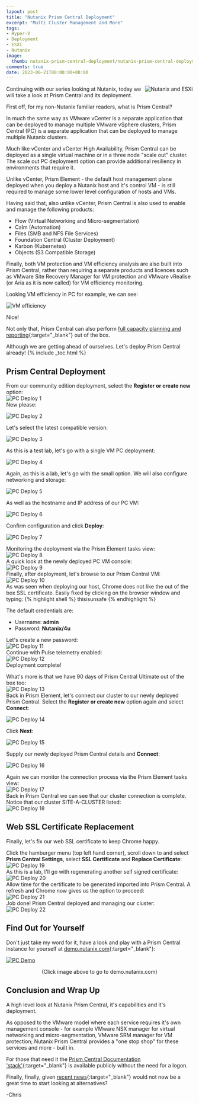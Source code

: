 ```yaml
---
layout: post
title: "Nutanix Prism Central Deployment" 
excerpt: "Multi Cluster Management and More"
tags: 
- Hyper-V
- Deployment
- ESXi
- Nutanix
image:
  thumb: nutanix-prism-central-deployment/nutanix-prism-central-deployment-00.png
comments: true
date: 2023-06-21T00:00:00+00:00
---
```

<img style="float: right; margin: 0px 0px 10px 10px;" alt="Nutanix and ESXi" src="/images/nutanix-prism-central-deployment/nutanix-prism-central-deployment-00.png">
Continuing with our series looking at Nutanix, today we will take a look at Prism Central and its deployment.

First off, for my non-Nutanix familiar readers, what is Prism Central?

In much the same way as VMware vCenter is a separate application that can be deployed to manage multiple VMware vSphere clusters, Prism Central (PC) is a separate application that can be deployed to manage multiple Nutanix clusters. 

Much like vCenter and vCenter High Availability, Prism Central can be deployed as a single virtual machine or in a three node "scale out" cluster. The scale out PC deployment option can provide additional resiliency in environments that require it.

Unlike vCenter, Prism Element - the default host management plane deployed when you deploy a Nutanix host and it's control VM - is still required to manage some lower level configuration of hosts and VMs.

Having said that, also unlike vCenter, Prism Central is also used to enable and manage the following products:

- Flow (Virtual Networking and Micro-segmentation)
- Calm (Automation)
- Files (SMB and NFS File Services)
- Foundation Central (Cluster Deployment)
- Karbon (Kubernetes) 
- Objects (S3 Compatible Storage)


Finally, both VM protection and VM efficiency analysis are also built into Prism Central, rather than requiring a separate products and licences such as VMware Site Recovery Manager for VM protection and VMware vRealise (or Aria as it is now called) for VM efficiency monitoring. 

Looking VM efficiency in PC for example, we can see:

<img style="display: block; margin-left: auto; margin-right: auto;" alt="VM efficiency" src="/images/nutanix-prism-central-deployment/nutanix-prism-central-deployment-23.png">

Nice! 

Not only that, Prism Central can also perform [full capacity planning and reporting](https://portal.nutanix.com/page/documents/details?targetId=Prism-Central-Guide-vpc_2023_1_0_1:mul-resource-planning-pc-c.html){:target="_blank"} out of the box.

Although we are getting ahead of ourselves. Let's deploy Prism Central already!
{% include _toc.html %}
## Prism Central Deployment
From our community edition deployment, select the **Register or create new** option:
<img style="display: block; margin-left: auto; margin-right: auto;" alt="PC Deploy 1" src="/images/nutanix-prism-central-deployment/nutanix-prism-central-deployment-01.png">
New please:

<img style="display: block; margin-left: auto; margin-right: auto;" alt="PC Deploy 2" src="/images/nutanix-prism-central-deployment/nutanix-prism-central-deployment-02.png">

Let's select the latest compatible version:

<img style="display: block; margin-left: auto; margin-right: auto;" alt="PC Deploy 3" src="/images/nutanix-prism-central-deployment/nutanix-prism-central-deployment-03.png">

As this is a test lab, let's go with a single VM PC deployment:

<img style="display: block; margin-left: auto; margin-right: auto;" alt="PC Deploy 4" src="/images/nutanix-prism-central-deployment/nutanix-prism-central-deployment-04.png">

Again, as this is a lab, let's go with the small option. We will also configure networking and storage:

<img style="display: block; margin-left: auto; margin-right: auto;" alt="PC Deploy 5" src="/images/nutanix-prism-central-deployment/nutanix-prism-central-deployment-05.png">

As well as the hostname and IP address of our PC VM:

<img style="display: block; margin-left: auto; margin-right: auto;" alt="PC Deploy 6" src="/images/nutanix-prism-central-deployment/nutanix-prism-central-deployment-06.png">

Confirm configuration and click **Deploy**:

<img style="display: block; margin-left: auto; margin-right: auto;" alt="PC Deploy 7" src="/images/nutanix-prism-central-deployment/nutanix-prism-central-deployment-07.png">

Monitoring the deployment via the Prism Element tasks view: 
<img style="display: block; margin-left: auto; margin-right: auto;" alt="PC Deploy 8" src="/images/nutanix-prism-central-deployment/nutanix-prism-central-deployment-08.png">
A quick look at the newly deployed PC VM console: 
<img style="display: block; margin-left: auto; margin-right: auto;" alt="PC Deploy 9" src="/images/nutanix-prism-central-deployment/nutanix-prism-central-deployment-09.png">
Finally, after deployment, let's browse to our Prism Central VM:
<img style="display: block; margin-left: auto; margin-right: auto;" alt="PC Deploy 10" src="/images/nutanix-prism-central-deployment/nutanix-prism-central-deployment-10.png">
As was seen when deploying our host, Chrome does not like the out of the box SSL certificate. Easily fixed by clicking on the browser window and typing:
{% highlight shell %}
thisisunsafe
{% endhighlight %}

The default credentials are:
- Username: **admin**
- Password: **Nutanix/4u**

Let's create a new password:
<img style="display: block; margin-left: auto; margin-right: auto;" alt="PC Deploy 11" src="/images/nutanix-prism-central-deployment/nutanix-prism-central-deployment-11.png">
Continue with Pulse telemetry enabled:
<img style="display: block; margin-left: auto; margin-right: auto;" alt="PC Deploy 12" src="/images/nutanix-prism-central-deployment/nutanix-prism-central-deployment-12.png">
Deployment complete!

What's more is that we have 90 days of Prism Central Ultimate out of the box too:
<img style="display: block; margin-left: auto; margin-right: auto;" alt="PC Deploy 13" src="/images/nutanix-prism-central-deployment/nutanix-prism-central-deployment-13.png">
Back in Prism Element, let's connect our cluster to our newly deployed Prism Central. Select the **Register or create new** option again and select **Connect**:

<img style="display: block; margin-left: auto; margin-right: auto;" alt="PC Deploy 14" src="/images/nutanix-prism-central-deployment/nutanix-prism-central-deployment-14.png">

Click **Next**:

<img style="display: block; margin-left: auto; margin-right: auto;" alt="PC Deploy 15" src="/images/nutanix-prism-central-deployment/nutanix-prism-central-deployment-15.png">

Supply our newly deployed Prism Central details and **Connect**:

<img style="display: block; margin-left: auto; margin-right: auto;" alt="PC Deploy 16" src="/images/nutanix-prism-central-deployment/nutanix-prism-central-deployment-16.png">

Again we can monitor the connection process via the Prism Element tasks view: 
<img style="display: block; margin-left: auto; margin-right: auto;" alt="PC Deploy 17" src="/images/nutanix-prism-central-deployment/nutanix-prism-central-deployment-17.png">
Back in Prism Central we can see that our cluster connection is complete. Notice that our cluster SITE-A-CLUSTER listed: 
<img style="display: block; margin-left: auto; margin-right: auto;" alt="PC Deploy 18" src="/images/nutanix-prism-central-deployment/nutanix-prism-central-deployment-18.png">
## Web SSL Certificate Replacement
Finally, let's fix our web SSL certificate to keep Chrome happy.

Click the hamburger menu (top left hand corner), scroll down to and select **Prism Central Settings**, select **SSL Certificate** and **Replace Certificate**:
<img style="display: block; margin-left: auto; margin-right: auto;" alt="PC Deploy 19" src="/images/nutanix-prism-central-deployment/nutanix-prism-central-deployment-19.png">
As this is a lab, I'll go with regenerating another self signed certificate:
<img style="display: block; margin-left: auto; margin-right: auto;" alt="PC Deploy 20" src="/images/nutanix-prism-central-deployment/nutanix-prism-central-deployment-20.png">
Allow time for the certificate to be generated imported into Prism Central. A refresh and Chrome now gives us the option to proceed: 
<img style="display: block; margin-left: auto; margin-right: auto;" alt="PC Deploy 21" src="/images/nutanix-prism-central-deployment/nutanix-prism-central-deployment-21.png">
Job done! Prism Central deployed and managing our cluster:
<img style="display: block; margin-left: auto; margin-right: auto;" alt="PC Deploy 22" src="/images/nutanix-prism-central-deployment/nutanix-prism-central-deployment-22.png">

## Find Out for Yourself
Don't just take my word for it, have a look and play with a Prism Central instance for yourself at [demo.nutanix.com](https://demo.nutanix.com){:target="_blank"}:

<a target="_blank" href="https://demo.nutanix.com"><img style="display: block; margin-left: auto; margin-right: auto;" alt="PC Demo" src="/images/nutanix-prism-central-deployment/nutanix-prism-central-deployment-24.png"></a>
<p style="text-align: center;">(Click image above to go to demo.nutanix.com)</p>

## Conclusion and Wrap Up
A high level look at Nutanix Prism Central, it's capabilities and it's deployment.

As opposed to the VMware model where each service requires it's own management console - for example VMware NSX manager for virtual networking and micro-segmentation, VMware SRM manager for VM protection; Nutanix Prism Central provides a "one stop shop" for these services and more - built in. 

For those that need it the [Prism Central Documentation 'stack'](https://portal.nutanix.com/page/documents/list?type=software&filterKey=software&filterVal=Prism){:target="_blank"} is available publicly without the need for a logon.


Finally, finally, given [recent news](https://www.reuters.com/markets/deals/eu-antitrust-regulators-okay-broadcom-vmware-deal-sources-says-2023-06-12/){:target="_blank"} would not now be a great time to start looking at alternatives?

-Chris